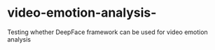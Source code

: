 # video-emotion-analysis-
Testing whether DeepFace framework can be used for video emotion analysis  
